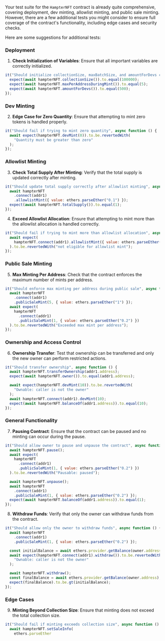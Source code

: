 Your test suite for the `HampterNFT` contract is already quite comprehensive, covering deployment, dev minting, allowlist minting, and public sale minting. However, there are a few additional tests you might consider to ensure full coverage of the contract's functionality, including edge cases and security checks.

Here are some suggestions for additional tests:

### Deployment

1. **Check Initialization of Variables**:
   Ensure that all important variables are correctly initialized.

```javascript
it("Should initialize collectionSize, maxBatchSize, and amountForDevs correctly", async function () {
  expect(await hampterNFT.collectionSize()).to.equal(100000);
  expect(await hampterNFT.maxPerAddressDuringMint()).to.equal(5);
  expect(await hampterNFT.amountForDevs()).to.equal(500);
});
```

### Dev Minting

2. **Edge Case for Zero Quantity**:
   Ensure that attempting to mint zero tokens is handled properly.

```javascript
it("Should fail if trying to mint zero quantity", async function () {
  await expect(hampterNFT.devMint(0)).to.be.revertedWith(
    "Quantity must be greater than zero"
  );
});
```

### Allowlist Minting

3. **Check Total Supply After Minting**:
   Verify that the total supply is updated correctly after minting.

```javascript
it("Should update total supply correctly after allowlist minting", async function () {
  await hampterNFT
    .connect(addr1)
    .allowlistMint({ value: ethers.parseEther("0.1") });
  expect(await hampterNFT.totalSupply()).to.equal(1);
});
```

4. **Exceed Allowlist Allocation**:
   Ensure that attempting to mint more than the allowlist allocation is handled correctly.

```javascript
it("Should fail if trying to mint more than allowlist allocation", async function () {
  await expect(
    hampterNFT.connect(addr1).allowlistMint({ value: ethers.parseEther("0.2") })
  ).to.be.revertedWith("not eligible for allowlist mint");
});
```

### Public Sale Minting

5. **Max Minting Per Address**:
   Check that the contract enforces the maximum number of mints per address.

```javascript
it("Should enforce max minting per address during public sale", async function () {
  await hampterNFT
    .connect(addr1)
    .publicSaleMint(5, { value: ethers.parseEther("1") });
  await expect(
    hampterNFT
      .connect(addr1)
      .publicSaleMint(1, { value: ethers.parseEther("0.2") })
  ).to.be.revertedWith("Exceeded max mint per address");
});
```

### Ownership and Access Control

6. **Ownership Transfer**:
   Test that ownership can be transferred and only the new owner can perform restricted actions.

```javascript
it("Should transfer ownership", async function () {
  await hampterNFT.transferOwnership(addr1.address);
  expect(await hampterNFT.owner()).to.equal(addr1.address);

  await expect(hampterNFT.devMint(10)).to.be.revertedWith(
    "Ownable: caller is not the owner"
  );
  await hampterNFT.connect(addr1).devMint(10);
  expect(await hampterNFT.balanceOf(addr1.address)).to.equal(10);
});
```

### General Functionality

7. **Pausing Contract**:
   Ensure that the contract can be paused and no minting can occur during the pause.

```javascript
it("Should allow owner to pause and unpause the contract", async function () {
  await hampterNFT.pause();
  await expect(
    hampterNFT
      .connect(addr1)
      .publicSaleMint(1, { value: ethers.parseEther("0.2") })
  ).to.be.revertedWith("Pausable: paused");

  await hampterNFT.unpause();
  await hampterNFT
    .connect(addr1)
    .publicSaleMint(1, { value: ethers.parseEther("0.2") });
  expect(await hampterNFT.balanceOf(addr1.address)).to.equal(1);
});
```

8. **Withdraw Funds**:
   Verify that only the owner can withdraw funds from the contract.

```javascript
it("Should allow only the owner to withdraw funds", async function () {
  await hampterNFT
    .connect(addr1)
    .publicSaleMint(1, { value: ethers.parseEther("0.2") });

  const initialBalance = await ethers.provider.getBalance(owner.address);
  await expect(hampterNFT.connect(addr1).withdraw()).to.be.revertedWith(
    "Ownable: caller is not the owner"
  );

  await hampterNFT.withdraw();
  const finalBalance = await ethers.provider.getBalance(owner.address);
  expect(finalBalance).to.be.gt(initialBalance);
});
```

### Edge Cases

9. **Minting Beyond Collection Size**:
   Ensure that minting does not exceed the total collection size.

```javascript
it("Should fail if minting exceeds collection size", async function () {
  await hampterNFT.setSaleInfo(
    ethers.parseEther
```
